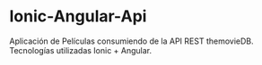 # Ionic-Angular-Api
Aplicación de Películas consumiendo de la API REST themovieDB.
Tecnologías utilizadas Ionic + Angular. 


